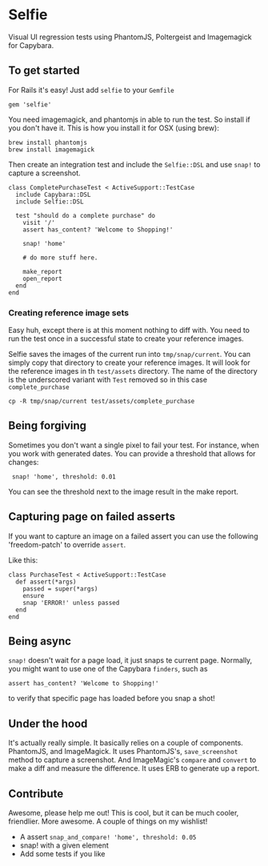 # Selfie

Visual UI regression tests using PhantomJS, Poltergeist and Imagemagick for Capybara.

## To get started

For Rails it's easy! Just add ``selfie`` to your ``Gemfile``

```
gem 'selfie'
```

You need imagemagick, and phantomjs in able to run the test. So install if you don't have it. This is how you install it for OSX (using brew):

```
brew install phantomjs
brew install imagemagick
```

Then create an integration test and include the `Selfie::DSL` and use `snap!` to capture a screenshot.

```
class CompletePurchaseTest < ActiveSupport::TestCase
  include Capybara::DSL
  include Selfie::DSL

  test "should do a complete purchase" do
    visit '/'
    assert has_content? 'Welcome to Shopping!'

    snap! 'home'

    # do more stuff here.

    make_report
    open_report
  end
end
```
### Creating reference image sets

Easy huh, except there is at this moment nothing to diff with. You need to run
the test once in a successful state to create your reference images.

Selfie saves the images of the current run into `tmp/snap/current`. You can simply copy
that directory to create your reference images. It will look for the reference images in th `test/assets` directory. The name of the directory is the underscored variant with ``Test`` removed so in this case ``complete_purchase``

```
cp -R tmp/snap/current test/assets/complete_purchase
```


## Being forgiving

Sometimes you don't want a single pixel to fail your test. For instance, when you work
with generated dates. You can provide a threshold that allows for changes:

```
 snap! 'home', threshold: 0.01
```

You can see the threshold next to the image result in the make report.

## Capturing page on failed asserts

If you want to capture an image on a failed assert you can use the following 'freedom-patch' to override `assert`.

Like this:

```
class PurchaseTest < ActiveSupport::TestCase
  def assert(*args)
    passed = super(*args)
    ensure
    snap 'ERROR!' unless passed
  end
end
```

## Being async

`snap!` doesn't wait for a page load, it just snaps te current page. Normally, you might want to use one of the Capybara ``finders``, such as

```
assert has_content? 'Welcome to Shopping!'
```
to verify that specific page has loaded before you snap a shot!

## Under the hood

It's actually really simple. It basically relies on a couple of components. PhantomJS, and ImageMagick. It uses PhantomJS's, `save_screenshot` method to capture a screenshot. And ImageMagic's ``compare`` and ``convert`` to make a diff and measure the difference. It uses ERB to generate up a report. 

## Contribute

Awesome, please help me out! This is cool, but it can be much cooler, friendlier. More awesome. A couple of things on my wishlist!

- A assert `snap_and_compare! 'home', threshold: 0.05`
- snap! with a given element
- Add some tests if you like


